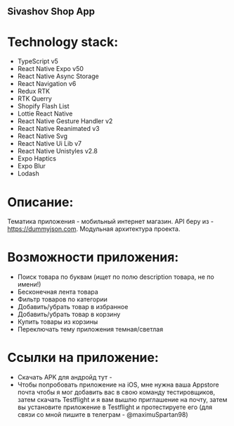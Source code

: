 ## Sivashov Shop App

# Technology stack:

- TypeScript v5
- React Native Expo v50
- React Native Async Storage
- React Navigation v6
- Redux RTK
- RTK Querry
- Shopify Flash List
- Lottie React Native
- React Native Gesture Handler v2
- React Native Reanimated v3
- React Native Svg
- React Native Ui Lib v7
- React Native Unistyles v2.8
- Expo Haptics
- Expo Blur
- Lodash

# Описание:

Тематика приложения - мобильный интернет магазин. API беру из - https://dummyjson.com. Модульная архитектура проекта.

# Возможности приложения:

- Поиск товара по буквам (ищет по полю description товара, не по имени!)
- Бесконечная лента товара
- Фильтр товаров по категории
- Добавить/убрать товар в избранное
- Добавить/убрать товар в корзину
- Купить товары из корзины
- Переключать тему приложения темная/светлая

# Ссылки на приложение:

- Скачать APK для андройд тут -
- Чтобы попробовать приложение на iOS, мне нужна ваша Appstore почта чтобы я мог добавить вас в свою команду тестировщиков, затем скачать Testflight и я вам вышлю приглашение на почту, затем вы установите приложение в Testflight и протестируете его (для связи со мной пишите в телеграм - @maximuSpartan98)
